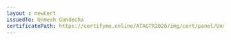 ```yaml
--- 
layout : newCert 
issuedTo: Unmesh Gundecha
certificatePath: https://certifyme.online/ATAGTR2020/img/cert/panel/UnmeshGundecha_a4a48.png
--- 
```

